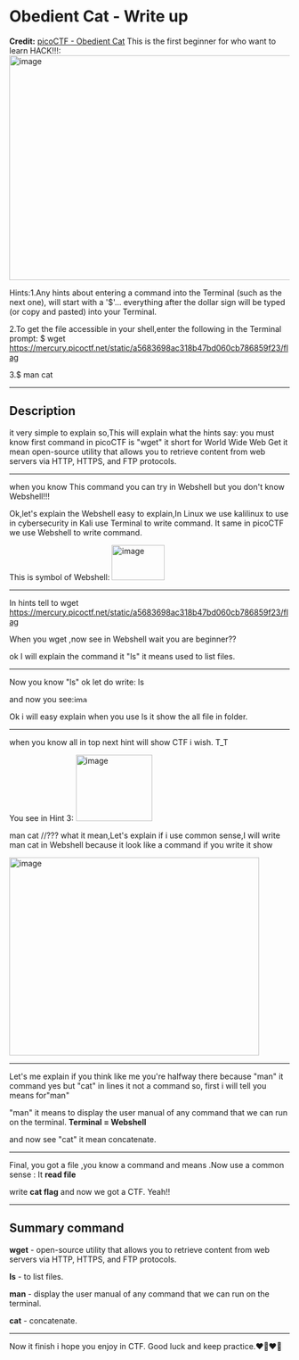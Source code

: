 # Obedient Cat - Write up
**Credit:** [picoCTF - Obedient Cat](https://play.picoctf.org/practice/challenge/147?page=1&search=obedient%20cat)
This is the first beginner for who want to learn HACK!!!:
<img width="518" height="403" alt="image" src="https://github.com/user-attachments/assets/56b3bf36-00bf-4749-8a29-7bef50e6743d" />

Hints:1.Any hints about entering a command into the Terminal (such as the next one), will start with a '$'... everything after the dollar sign will be typed (or copy and pasted) into your Terminal.

2.To get the file accessible in your shell,enter the following in the Terminal prompt: $ wget https://mercury.picoctf.net/static/a5683698ac318b47bd060cb786859f23/flag

3.$ man cat

---

## Description

it very simple to explain so,This will explain what the hints say:
you must know first command in picoCTF is "wget" it short for World Wide Web Get
it mean open-source utility that allows you to retrieve content from web servers via HTTP, HTTPS, and FTP protocols.

---

when you know This command you can try in Webshell but you don't know Webshell!!!

Ok,let's explain the Webshell easy to explain,In Linux we use kalilinux to use in cybersecurity in Kali use Terminal to write command. It same in picoCTF we use Webshell to write command.

This is symbol of Webshell:
<img width="95" height="63" alt="image" src="https://github.com/user-attachments/assets/abfe7fff-c308-4861-a648-0ea40ae56d31" />

---

In hints tell to wget https://mercury.picoctf.net/static/a5683698ac318b47bd060cb786859f23/flag

When you wget ,now see in Webshell wait you are beginner??

ok I will explain the command it "ls" it means used to list files.

---

Now you know "ls" ok let do write: ls

and now you see:<img width="26" height="13" alt="image" src="https://github.com/user-attachments/assets/0ce6a9bc-3a73-43c6-aa24-96e686db9552" />

Ok i will easy explain when you use ls it show the all file in folder.

---

when you know all in top next hint will show CTF i wish. T_T

You see in Hint 3: <img width="137" height="119" alt="image" src="https://github.com/user-attachments/assets/d01e46a2-1762-49dc-b236-f735f8bd59e4" />

man cat //??? what it mean,Let's explain if i use common sense,I will write man cat in Webshell because it look like a command if you write it show

<img width="449" height="355" alt="image" src="https://github.com/user-attachments/assets/608ff875-ea81-4561-8de5-fa8d39b8fa1a" />

---

Let's me explain if you think like me you're halfway there because "man" it command yes but "cat" in lines it not a command so, first i will tell you means for"man"

"man" it means to display the user manual of any command that we can run on the terminal. **Terminal = Webshell**

and now see "cat" it mean concatenate.

---

Final, you got a file ,you know a command and means .Now use a common sense : It **read file**

write **cat flag** and now we got a CTF. Yeah!!

---

## Summary command

**wget** - open-source utility that allows you to retrieve content from web servers via HTTP, HTTPS, and FTP protocols.

**ls** - to list files.

**man** - display the user manual of any command that we can run on the terminal.

**cat** - concatenate.

---

Now it finish i hope you enjoy in CTF. Good luck and keep practice.❤️‍🔥❤️‍🔥
